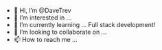 - 👋 Hi, I’m @DaveTrev
- 👀 I’m interested in ... 
- 🌱 I’m currently learning ... Full stack development!
- 💞️ I’m looking to collaborate on ...
- 📫 How to reach me ... 

<!---
DaveTrev/DaveTrev is a ✨ special ✨ repository because its `README.md` (this file) appears on your GitHub profile.
You can click the Preview link to take a look at your changes.
--->
